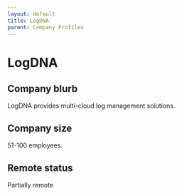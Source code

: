 ```yaml
---
layout: default
title: LogDNA
parent: Company Profiles
---
```


# LogDNA

## Company blurb

LogDNA provides multi-cloud log management solutions.

## Company size

51-100 employees.

## Remote status

Partially remote

